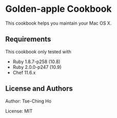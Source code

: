 Golden-apple Cookbook
=====================

This cookbook helps you maintain your Mac OS X.

Requirements
------------

This cookbook only tested with

* Ruby 1.8.7-p258 (10.8)
* Ruby 2.0.0-p247 (10.9)
* Chef 11.6.x

License and Authors
-------------------

Author: Tse-Ching Ho

License: MIT
